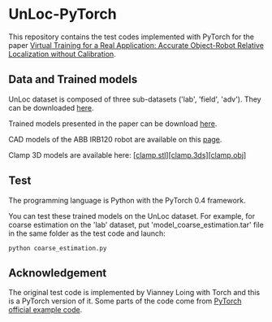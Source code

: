 # UnLoc-PyTorch
This repository contains the test codes implemented with PyTorch for the paper [Virtual Training for a Real Application: Accurate Object-Robot Relative Localization without Calibration](http://imagine.enpc.fr/~loingvi/unloc/).

## Data and Trained models
UnLoc dataset is composed of three sub-datasets ('lab', 'field', 'adv'). They can be downloaded [here](http://imagine.enpc.fr/~loingvi/unloc/UnLoc.tar.gz).

Trained models presented in the paper can be download [here](http://imagine.enpc.fr/~loingvi/unloc/unloc_trained_models.tar.gz). 

CAD models of the ABB IRB120 robot are available on this [page](https://new.abb.com/products/robotics/industrial-robots/irb-120/irb-120-cad).

Clamp 3D models are available here: [[clamp.stl]](http://imagine.enpc.fr/~loingvi/unloc/clamp.stl)[[clamp.3ds]](http://imagine.enpc.fr/~loingvi/unloc/clamp.3ds)[[clamp.obj]](http://imagine.enpc.fr/~loingvi/unloc/clamp.obj)

## Test
The programming language is Python with the PyTorch 0.4 framework. 

You can test these trained models on the UnLoc dataset. For example, for coarse estimation on the 'lab' dataset, put 'model_coarse_estimation.tar' file in the same folder as the test code and launch:

```
python coarse_estimation.py
```

## Acknowledgement
The original test code is implemented by Vianney Loing with Torch and this is a PyTorch version of it. Some parts of the code come from  [PyTorch official example code](https://github.com/pytorch/examples/tree/master/imagenet).
